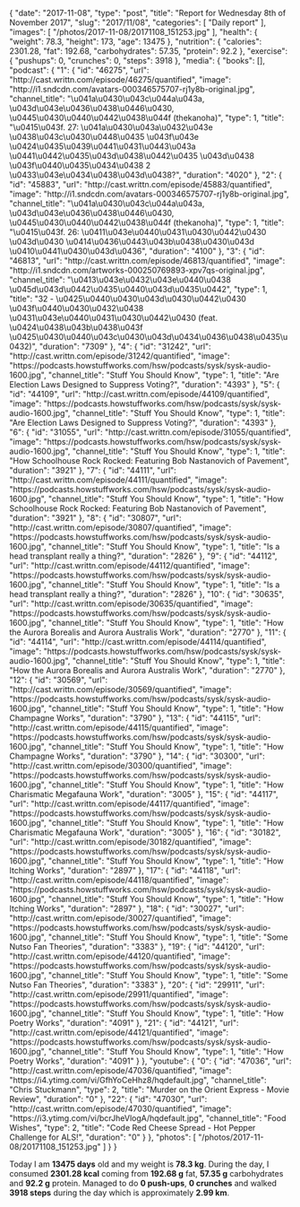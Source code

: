 {
    "date": "2017-11-08",
    "type": "post",
    "title": "Report for Wednesday 8th of November 2017",
    "slug": "2017\/11\/08",
    "categories": [
        "Daily report"
    ],
    "images": [
        "\/photos\/2017-11-08\/20171108_151253.jpg"
    ],
    "health": {
        "weight": 78.3,
        "height": 173,
        "age": 13475
    },
    "nutrition": {
        "calories": 2301.28,
        "fat": 192.68,
        "carbohydrates": 57.35,
        "protein": 92.2
    },
    "exercise": {
        "pushups": 0,
        "crunches": 0,
        "steps": 3918
    },
    "media": {
        "books": [],
        "podcast": {
            "1": {
                "id": "46275",
                "url": "http:\/\/cast.writtn.com\/episode\/46275\/quantified",
                "image": "http:\/\/i1.sndcdn.com\/avatars-000346575707-rj1y8b-original.jpg",
                "channel_title": "\u041a\u0430\u043c\u044a\u043a, \u043d\u043e\u0436\u0438\u0446\u0430, \u0445\u0430\u0440\u0442\u0438\u044f (thekanoha)",
                "type": 1,
                "title": "\u0415\u043f. 27: \u041a\u0430\u043a\u0432\u043e \u0438\u043c\u0430\u0448\u0435 \u043f\u043e \u0424\u0435\u0439\u0441\u0431\u0443\u043a \u0441\u0442\u0435\u043d\u0438\u0442\u0435 \u043d\u0438 \u043f\u0440\u0435\u0434\u0438 2 \u0433\u043e\u0434\u0438\u043d\u0438?",
                "duration": "4020"
            },
            "2": {
                "id": "45883",
                "url": "http:\/\/cast.writtn.com\/episode\/45883\/quantified",
                "image": "http:\/\/i1.sndcdn.com\/avatars-000346575707-rj1y8b-original.jpg",
                "channel_title": "\u041a\u0430\u043c\u044a\u043a, \u043d\u043e\u0436\u0438\u0446\u0430, \u0445\u0430\u0440\u0442\u0438\u044f (thekanoha)",
                "type": 1,
                "title": "\u0415\u043f. 26: \u0411\u043e\u0440\u0431\u0430\u0442\u0430 \u043d\u0430 \u0414\u0436\u0443\u043b\u0438\u0430\u043d \u0410\u0441\u0430\u043d\u0436",
                "duration": "4100"
            },
            "3": {
                "id": "46813",
                "url": "http:\/\/cast.writtn.com\/episode\/46813\/quantified",
                "image": "http:\/\/i1.sndcdn.com\/artworks-000250769893-xpv7qs-original.jpg",
                "channel_title": "\u0413\u043e\u0432\u043e\u0440\u0438 \u045d\u043d\u0442\u0435\u0440\u043d\u0435\u0442",
                "type": 1,
                "title": "32 - \u0425\u0440\u0430\u043d\u0430\u0442\u0430 \u043f\u0440\u0430\u0432\u0438 \u0431\u043e\u0440\u0431\u0430\u0442\u0430 (feat. \u0424\u0438\u043b\u0438\u043f \u0425\u0430\u0440\u043c\u0430\u043d\u0434\u0436\u0438\u0435\u0432)",
                "duration": "7309"
            },
            "4": {
                "id": "31242",
                "url": "http:\/\/cast.writtn.com\/episode\/31242\/quantified",
                "image": "https:\/\/podcasts.howstuffworks.com\/hsw\/podcasts\/sysk\/sysk-audio-1600.jpg",
                "channel_title": "Stuff You Should Know",
                "type": 1,
                "title": "Are Election Laws Designed to Suppress Voting?",
                "duration": "4393"
            },
            "5": {
                "id": "44109",
                "url": "http:\/\/cast.writtn.com\/episode\/44109\/quantified",
                "image": "https:\/\/podcasts.howstuffworks.com\/hsw\/podcasts\/sysk\/sysk-audio-1600.jpg",
                "channel_title": "Stuff You Should Know",
                "type": 1,
                "title": "Are Election Laws Designed to Suppress Voting?",
                "duration": "4393"
            },
            "6": {
                "id": "31055",
                "url": "http:\/\/cast.writtn.com\/episode\/31055\/quantified",
                "image": "https:\/\/podcasts.howstuffworks.com\/hsw\/podcasts\/sysk\/sysk-audio-1600.jpg",
                "channel_title": "Stuff You Should Know",
                "type": 1,
                "title": "How Schoolhouse Rock Rocked: Featuring Bob Nastanovich of Pavement",
                "duration": "3921"
            },
            "7": {
                "id": "44111",
                "url": "http:\/\/cast.writtn.com\/episode\/44111\/quantified",
                "image": "https:\/\/podcasts.howstuffworks.com\/hsw\/podcasts\/sysk\/sysk-audio-1600.jpg",
                "channel_title": "Stuff You Should Know",
                "type": 1,
                "title": "How Schoolhouse Rock Rocked: Featuring Bob Nastanovich of Pavement",
                "duration": "3921"
            },
            "8": {
                "id": "30807",
                "url": "http:\/\/cast.writtn.com\/episode\/30807\/quantified",
                "image": "https:\/\/podcasts.howstuffworks.com\/hsw\/podcasts\/sysk\/sysk-audio-1600.jpg",
                "channel_title": "Stuff You Should Know",
                "type": 1,
                "title": "Is a head transplant really a thing?",
                "duration": "2826"
            },
            "9": {
                "id": "44112",
                "url": "http:\/\/cast.writtn.com\/episode\/44112\/quantified",
                "image": "https:\/\/podcasts.howstuffworks.com\/hsw\/podcasts\/sysk\/sysk-audio-1600.jpg",
                "channel_title": "Stuff You Should Know",
                "type": 1,
                "title": "Is a head transplant really a thing?",
                "duration": "2826"
            },
            "10": {
                "id": "30635",
                "url": "http:\/\/cast.writtn.com\/episode\/30635\/quantified",
                "image": "https:\/\/podcasts.howstuffworks.com\/hsw\/podcasts\/sysk\/sysk-audio-1600.jpg",
                "channel_title": "Stuff You Should Know",
                "type": 1,
                "title": "How the Aurora Borealis and Aurora Australis Work",
                "duration": "2770"
            },
            "11": {
                "id": "44114",
                "url": "http:\/\/cast.writtn.com\/episode\/44114\/quantified",
                "image": "https:\/\/podcasts.howstuffworks.com\/hsw\/podcasts\/sysk\/sysk-audio-1600.jpg",
                "channel_title": "Stuff You Should Know",
                "type": 1,
                "title": "How the Aurora Borealis and Aurora Australis Work",
                "duration": "2770"
            },
            "12": {
                "id": "30569",
                "url": "http:\/\/cast.writtn.com\/episode\/30569\/quantified",
                "image": "https:\/\/podcasts.howstuffworks.com\/hsw\/podcasts\/sysk\/sysk-audio-1600.jpg",
                "channel_title": "Stuff You Should Know",
                "type": 1,
                "title": "How Champagne Works",
                "duration": "3790"
            },
            "13": {
                "id": "44115",
                "url": "http:\/\/cast.writtn.com\/episode\/44115\/quantified",
                "image": "https:\/\/podcasts.howstuffworks.com\/hsw\/podcasts\/sysk\/sysk-audio-1600.jpg",
                "channel_title": "Stuff You Should Know",
                "type": 1,
                "title": "How Champagne Works",
                "duration": "3790"
            },
            "14": {
                "id": "30300",
                "url": "http:\/\/cast.writtn.com\/episode\/30300\/quantified",
                "image": "https:\/\/podcasts.howstuffworks.com\/hsw\/podcasts\/sysk\/sysk-audio-1600.jpg",
                "channel_title": "Stuff You Should Know",
                "type": 1,
                "title": "How Charismatic Megafauna Work",
                "duration": "3005"
            },
            "15": {
                "id": "44117",
                "url": "http:\/\/cast.writtn.com\/episode\/44117\/quantified",
                "image": "https:\/\/podcasts.howstuffworks.com\/hsw\/podcasts\/sysk\/sysk-audio-1600.jpg",
                "channel_title": "Stuff You Should Know",
                "type": 1,
                "title": "How Charismatic Megafauna Work",
                "duration": "3005"
            },
            "16": {
                "id": "30182",
                "url": "http:\/\/cast.writtn.com\/episode\/30182\/quantified",
                "image": "https:\/\/podcasts.howstuffworks.com\/hsw\/podcasts\/sysk\/sysk-audio-1600.jpg",
                "channel_title": "Stuff You Should Know",
                "type": 1,
                "title": "How Itching Works",
                "duration": "2897"
            },
            "17": {
                "id": "44118",
                "url": "http:\/\/cast.writtn.com\/episode\/44118\/quantified",
                "image": "https:\/\/podcasts.howstuffworks.com\/hsw\/podcasts\/sysk\/sysk-audio-1600.jpg",
                "channel_title": "Stuff You Should Know",
                "type": 1,
                "title": "How Itching Works",
                "duration": "2897"
            },
            "18": {
                "id": "30027",
                "url": "http:\/\/cast.writtn.com\/episode\/30027\/quantified",
                "image": "https:\/\/podcasts.howstuffworks.com\/hsw\/podcasts\/sysk\/sysk-audio-1600.jpg",
                "channel_title": "Stuff You Should Know",
                "type": 1,
                "title": "Some Nutso Fan Theories",
                "duration": "3383"
            },
            "19": {
                "id": "44120",
                "url": "http:\/\/cast.writtn.com\/episode\/44120\/quantified",
                "image": "https:\/\/podcasts.howstuffworks.com\/hsw\/podcasts\/sysk\/sysk-audio-1600.jpg",
                "channel_title": "Stuff You Should Know",
                "type": 1,
                "title": "Some Nutso Fan Theories",
                "duration": "3383"
            },
            "20": {
                "id": "29911",
                "url": "http:\/\/cast.writtn.com\/episode\/29911\/quantified",
                "image": "https:\/\/podcasts.howstuffworks.com\/hsw\/podcasts\/sysk\/sysk-audio-1600.jpg",
                "channel_title": "Stuff You Should Know",
                "type": 1,
                "title": "How Poetry Works",
                "duration": "4091"
            },
            "21": {
                "id": "44121",
                "url": "http:\/\/cast.writtn.com\/episode\/44121\/quantified",
                "image": "https:\/\/podcasts.howstuffworks.com\/hsw\/podcasts\/sysk\/sysk-audio-1600.jpg",
                "channel_title": "Stuff You Should Know",
                "type": 1,
                "title": "How Poetry Works",
                "duration": "4091"
            }
        },
        "youtube": {
            "0": {
                "id": "47036",
                "url": "http:\/\/cast.writtn.com\/episode\/47036\/quantified",
                "image": "https:\/\/i4.ytimg.com\/vi\/GfhYoCeHhz8\/hqdefault.jpg",
                "channel_title": "Chris Stuckmann",
                "type": 2,
                "title": "Murder on the Orient Express - Movie Review",
                "duration": "0"
            },
            "22": {
                "id": "47030",
                "url": "http:\/\/cast.writtn.com\/episode\/47030\/quantified",
                "image": "https:\/\/i3.ytimg.com\/vi\/bcrJheVlogA\/hqdefault.jpg",
                "channel_title": "Food Wishes",
                "type": 2,
                "title": "Code Red Cheese Spread - Hot Pepper Challenge for ALS!",
                "duration": "0"
            }
        },
        "photos": [
            "\/photos\/2017-11-08\/20171108_151253.jpg"
        ]
    }
}

Today I am <strong>13475 days</strong> old and my weight is <strong>78.3 kg</strong>. During the day, I consumed <strong>2301.28 kcal</strong> coming from <strong>192.68 g</strong> fat, <strong>57.35 g</strong> carbohydrates and <strong>92.2 g</strong> protein. Managed to do <strong>0 push-ups</strong>, <strong>0 crunches</strong> and walked <strong>3918 steps</strong> during the day which is approximately <strong>2.99 km</strong>.